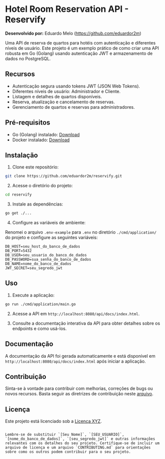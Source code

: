 # Hotel Room Reservation API - Reservify

**Desenvolvido por:** Eduardo Melo (https://github.com/eduardor2m)

Uma API de reserva de quartos para hotéis com autenticação e diferentes níveis de usuário. Este projeto é um exemplo prático de como criar uma API robusta em Go (Golang) usando autenticação JWT e armazenamento de dados no PostgreSQL.

## Recursos

- Autenticação segura usando tokens JWT (JSON Web Tokens).
- Diferentes níveis de usuário: Administrador e Cliente.
- Listagem e detalhes de quartos disponíveis.
- Reserva, atualização e cancelamento de reservas.
- Gerenciamento de quartos e reservas para administradores.

## Pré-requisitos

- Go (Golang) instalado: [Download](https://golang.org/dl/)
- Docker instalado: [Download](https://www.docker.com/)

## Instalação

1. Clone este repositório:

```bash
git clone https://github.com/eduardor2m/reservify.git
```

2. Acesse o diretório do projeto:

```bash
cd reservify
```

3. Instale as dependências:

```bash
go get ./...
```

4. Configure as variáveis de ambiente:

Renomei o arquivo `.env-example` para `.env` no diretório `./cmd/application/` do projeto e configure as seguintes variáveis:

```env
DB_HOST=seu_host_do_banco_de_dados
DB_PORT=5432
DB_USER=seu_usuario_do_banco_de_dados
DB_PASSWORD=sua_senha_do_banco_de_dados
DB_NAME=nome_do_banco_de_dados
JWT_SECRET=seu_segredo_jwt
```

## Uso

1. Execute a aplicação:

```bash
go run ./cmd/application/main.go
```

2. Acesse a API em `http://localhost:8080/api/docs/index.html`.

3. Consulte a documentação interativa da API para obter detalhes sobre os endpoints e como usá-los.

## Documentação

A documentação da API foi gerada automaticamente e está disponível em `http://localhost:8080/api/docs/index.html` após iniciar a aplicação.

## Contribuição

Sinta-se à vontade para contribuir com melhorias, correções de bugs ou novos recursos. Basta seguir as diretrizes de contribuição neste [arquivo](CONTRIBUTING.md).

## Licença

Este projeto está licenciado sob a [Licença XYZ](LICENSE).
```

Lembre-se de substituir `[Seu Nome]`, `[SEU_USUARIO]`, `[nome_do_banco_de_dados]`, `[seu_segredo_jwt]` e outras informações relevantes com os detalhes do seu projeto. Certifique-se de incluir um arquivo de licença e um arquivo `CONTRIBUTING.md` para orientações sobre como os outros podem contribuir para o seu projeto.
